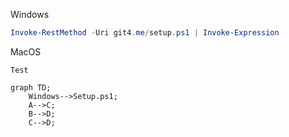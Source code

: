 Windows
```powershell
Invoke-RestMethod -Uri git4.me/setup.ps1 | Invoke-Expression
```
MacOS
```shell
Test
```

```mermaid
graph TD;
    Windows-->Setup.ps1;
    A-->C;
    B-->D;
    C-->D;
```